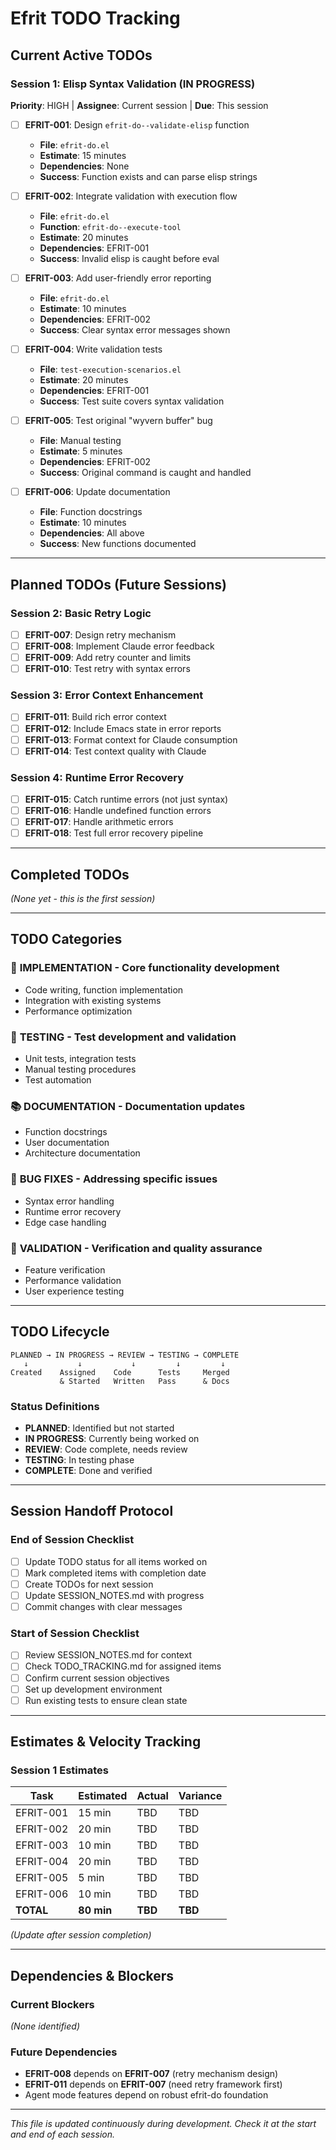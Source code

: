 # Efrit TODO Tracking

## Current Active TODOs

### Session 1: Elisp Syntax Validation (IN PROGRESS)
**Priority**: HIGH | **Assignee**: Current session | **Due**: This session

- [ ] **EFRIT-001**: Design `efrit-do--validate-elisp` function
  - **File**: `efrit-do.el`
  - **Estimate**: 15 minutes
  - **Dependencies**: None
  - **Success**: Function exists and can parse elisp strings

- [ ] **EFRIT-002**: Integrate validation with execution flow  
  - **File**: `efrit-do.el` 
  - **Function**: `efrit-do--execute-tool`
  - **Estimate**: 20 minutes
  - **Dependencies**: EFRIT-001
  - **Success**: Invalid elisp is caught before eval

- [ ] **EFRIT-003**: Add user-friendly error reporting
  - **File**: `efrit-do.el`
  - **Estimate**: 10 minutes  
  - **Dependencies**: EFRIT-002
  - **Success**: Clear syntax error messages shown

- [ ] **EFRIT-004**: Write validation tests
  - **File**: `test-execution-scenarios.el` 
  - **Estimate**: 20 minutes
  - **Dependencies**: EFRIT-001
  - **Success**: Test suite covers syntax validation

- [ ] **EFRIT-005**: Test original "wyvern buffer" bug
  - **File**: Manual testing
  - **Estimate**: 5 minutes
  - **Dependencies**: EFRIT-002
  - **Success**: Original command is caught and handled

- [ ] **EFRIT-006**: Update documentation  
  - **File**: Function docstrings
  - **Estimate**: 10 minutes
  - **Dependencies**: All above
  - **Success**: New functions documented

---

## Planned TODOs (Future Sessions)

### Session 2: Basic Retry Logic
- [ ] **EFRIT-007**: Design retry mechanism
- [ ] **EFRIT-008**: Implement Claude error feedback  
- [ ] **EFRIT-009**: Add retry counter and limits
- [ ] **EFRIT-010**: Test retry with syntax errors

### Session 3: Error Context Enhancement  
- [ ] **EFRIT-011**: Build rich error context
- [ ] **EFRIT-012**: Include Emacs state in error reports
- [ ] **EFRIT-013**: Format context for Claude consumption  
- [ ] **EFRIT-014**: Test context quality with Claude

### Session 4: Runtime Error Recovery
- [ ] **EFRIT-015**: Catch runtime errors (not just syntax)
- [ ] **EFRIT-016**: Handle undefined function errors
- [ ] **EFRIT-017**: Handle arithmetic errors  
- [ ] **EFRIT-018**: Test full error recovery pipeline

---

## Completed TODOs

*(None yet - this is the first session)*

---

## TODO Categories

### 🔧 **IMPLEMENTATION** - Core functionality development
- Code writing, function implementation
- Integration with existing systems
- Performance optimization

### 🧪 **TESTING** - Test development and validation  
- Unit tests, integration tests
- Manual testing procedures
- Test automation

### 📚 **DOCUMENTATION** - Documentation updates
- Function docstrings
- User documentation  
- Architecture documentation

### 🐛 **BUG FIXES** - Addressing specific issues
- Syntax error handling
- Runtime error recovery
- Edge case handling

### 🎯 **VALIDATION** - Verification and quality assurance
- Feature verification
- Performance validation
- User experience testing

---

## TODO Lifecycle

```
PLANNED → IN PROGRESS → REVIEW → TESTING → COMPLETE
   ↓           ↓           ↓         ↓         ↓
Created    Assigned    Code      Tests     Merged
           & Started   Written   Pass      & Docs
```

### Status Definitions
- **PLANNED**: Identified but not started
- **IN PROGRESS**: Currently being worked on  
- **REVIEW**: Code complete, needs review
- **TESTING**: In testing phase
- **COMPLETE**: Done and verified

---

## Session Handoff Protocol

### End of Session Checklist
- [ ] Update TODO status for all items worked on
- [ ] Mark completed items with completion date
- [ ] Create TODOs for next session  
- [ ] Update SESSION_NOTES.md with progress
- [ ] Commit changes with clear messages

### Start of Session Checklist  
- [ ] Review SESSION_NOTES.md for context
- [ ] Check TODO_TRACKING.md for assigned items
- [ ] Confirm current session objectives
- [ ] Set up development environment
- [ ] Run existing tests to ensure clean state

---

## Estimates & Velocity Tracking

### Session 1 Estimates
| Task | Estimated | Actual | Variance |
|------|-----------|--------|----------|
| EFRIT-001 | 15 min | TBD | TBD |
| EFRIT-002 | 20 min | TBD | TBD |  
| EFRIT-003 | 10 min | TBD | TBD |
| EFRIT-004 | 20 min | TBD | TBD |
| EFRIT-005 | 5 min | TBD | TBD |
| EFRIT-006 | 10 min | TBD | TBD |
| **TOTAL** | **80 min** | **TBD** | **TBD** |

*(Update after session completion)*

---

## Dependencies & Blockers

### Current Blockers  
*(None identified)*

### Future Dependencies
- **EFRIT-008** depends on **EFRIT-007** (retry mechanism design)
- **EFRIT-011** depends on **EFRIT-007** (need retry framework first)
- Agent mode features depend on robust efrit-do foundation

---

*This file is updated continuously during development. Check it at the start and end of each session.*

